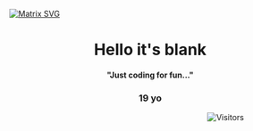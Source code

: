   [![Matrix SVG](https://raw.githubusercontent.com/rodrigograca31/rodrigograca31/master/matrix.svg)](https://www.youtube.com/watch?v=SDkAGkd4NLc) 
<p>
  <h1 align="center"><b>Hello it's blank</b></h1>
  <h4 align="center"><b>"Just coding for fun..."</b></h4>
</p>

<p>
  <h3 align="center">19 yo</h3>
</p>

                                                                                          ![Visitors](https://profile-counter.glitch.me/blaannk/count.svg)
